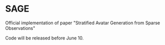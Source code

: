 # SAGE
Official implementation of paper "Stratified Avatar Generation from Sparse Observations"

Code will be released before June 10.
